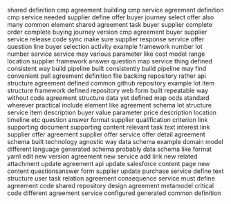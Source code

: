 shared definition cmp agreement building cmp service agreement definition cmp service needed supplier define offer buyer journey select offer also many common element shared agreement task buyer supplier complete order complete buying journey version cmp agreement buyer supplier service release code sync make sure supplier response service offer question line buyer selection activity example framework number lot number service service may various parameter like cost model range location supplier framework answer question map service thing defined consistent way build pipeline built consistently build pipeline may find convenient pull agreement definition file backing repository rather api structure agreement defined common github repository example lot item structure framework defined repository web form built repeatable way without code agreement structure data yet defined map ocds standard wherever practical include element like agreement schema lot structure service item description buyer value parameter price description location timeline etc question answer format supplier qualification criterion link supporting document supporting content relevant task text interest link supplier offer agreement supplier offer service offer detail agreement schema built technology agnostic way data schema example domain model different language generated schema probably data schema like format yaml edit new version agreement new service add link new related attachment update agreement api update salesforce content page new content questionsanswer form supplier update purchase service define text structure user task relation agreement consequence service must define agreement code shared repository design agreement metamodel critical code different agreement service configured generated common definition